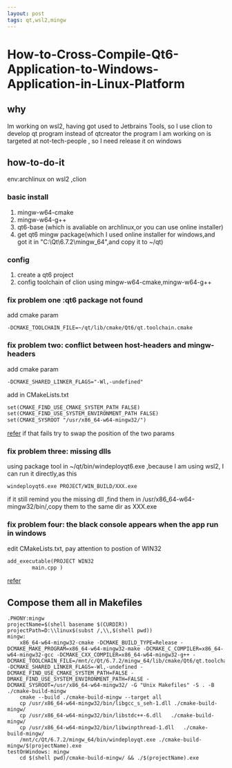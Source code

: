 ```yaml
---
layout: post
tags: qt,wsl2,mingw
---
```

# How-to-Cross-Compile-Qt6-Application-to-Windows-Application-in-Linux-Platform

## why

Im working on wsl2, having got used to Jetbrains Tools,
so I use clion to develop qt program instead of qtcreator
the program I am working on is targeted at not-tech-people ,
so I need release it on windows

## how-to-do-it

env:archlinux on wsl2 ,clion

### basic install

1. mingw-w64-cmake
2. mingw-w64-g++
3. qt6-base (which is avaliable on archlinux,or you can use online installer)
4. get qt6 mingw package(which I used online installer for windows,and got it in "C:\Qt\6.7.2\mingw_64",and copy it to ~/qt)

### config

1. create a qt6 project
2. config toolchain of clion using mingw-w64-cmake,mingw-w64-g++

### fix problem one :qt6 package  not found

add cmake param

```shell
-DCMAKE_TOOLCHAIN_FILE=~/qt/lib/cmake/Qt6/qt.toolchain.cmake
```

### fix problem two: conflict between host-headers and mingw-headers

add cmake param

```shell
-DCMAKE_SHARED_LINKER_FLAGS="-Wl,-undefined"
```

add in CMakeLists.txt

```txt
set(CMAKE_FIND_USE_CMAKE_SYSTEM_PATH FALSE)
set(CMAKE_FIND_USE_SYSTEM_ENVIRONMENT_PATH FALSE)
set(CMAKE_SYSROOT "/usr/x86_64-w64-mingw32/")
```

[refer](https://stackoverflow.com/questions/68105648)
if that fails try to swap the position of the two params

### fix problem three: missing dlls

using package tool in ~/qt/bin/windeployqt6.exe ,because I am using wsl2,
I can run it directly,as this

```shell
windeployqt6.exe PROJECT/WIN_BUILD/XXX.exe
```

if it still remind you the missing dll ,find them in /usr/x86_64-w64-mingw32/bin/,copy them to the same dir as XXX.exe  

### fix problem four: the black console appears when the app run in windows

edit CMakeLists.txt, pay attention to postion of  WIN32

```txt
add_executable(PROJECT WIN32
        main.cpp )
```

[refer](https://www.codenong.com/18553125/)

## Compose them all in Makefiles

```make
.PHONY:mingw
projectName=$(shell basename $(CURDIR))
projectPath=D:\\linux$(subst /,\\,$(shell pwd))
mingw:
    x86_64-w64-mingw32-cmake -DCMAKE_BUILD_TYPE=Release -DCMAKE_MAKE_PROGRAM=x86_64-w64-mingw32-make -DCMAKE_C_COMPILER=x86_64-w64-mingw32-gcc -DCMAKE_CXX_COMPILER=x86_64-w64-mingw32-g++ -DCMAKE_TOOLCHAIN_FILE=/mnt/c/Qt/6.7.2/mingw_64/lib/cmake/Qt6/qt.toolchain.cmake -DCMAKE_SHARED_LINKER_FLAGS=-Wl,-undefined -DCMAKE_FIND_USE_CMAKE_SYSTEM_PATH=FALSE -DMAKE_FIND_USE_SYSTEM_ENVIRONMENT_PATH=FALSE -DCMAKE_SYSROOT=/usr/x86_64-w64-mingw32/ -G "Unix Makefiles" -S . -B ./cmake-build-mingw
    cmake --build ./cmake-build-mingw --target all
    cp /usr/x86_64-w64-mingw32/bin/libgcc_s_seh-1.dll ./cmake-build-mingw/
    cp /usr/x86_64-w64-mingw32/bin/libstdc++-6.dll   ./cmake-build-mingw/
    cp /usr/x86_64-w64-mingw32/bin/libwinpthread-1.dll   ./cmake-build-mingw/
    /mnt/c/Qt/6.7.2/mingw_64/bin/windeployqt.exe ./cmake-build-mingw/$(projectName).exe
testOnWindows: mingw
    cd $(shell pwd)/cmake-build-mingw/ && ./$(projectName).exe
```
